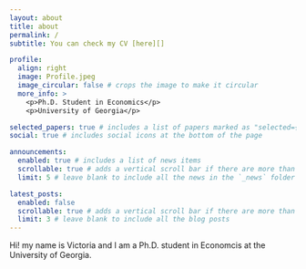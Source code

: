 ```yaml
---
layout: about
title: about
permalink: /
subtitle: You can check my CV [here][]

profile:
  align: right
  image: Profile.jpeg
  image_circular: false # crops the image to make it circular
  more_info: >
    <p>Ph.D. Student in Economics</p>
    <p>University of Georgia</p>

selected_papers: true # includes a list of papers marked as "selected={true}"
social: true # includes social icons at the bottom of the page

announcements:
  enabled: true # includes a list of news items
  scrollable: true # adds a vertical scroll bar if there are more than 3 news items
  limit: 5 # leave blank to include all the news in the `_news` folder

latest_posts:
  enabled: false
  scrollable: true # adds a vertical scroll bar if there are more than 3 new posts items
  limit: 3 # leave blank to include all the blog posts
---
```


Hi! my name is Victoria and I am a Ph.D. student in Economcis at the University of Georgia.



